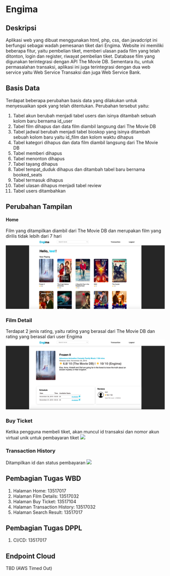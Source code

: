 # Engima

## Deskripsi
Aplikasi web yang dibuat menggunakan html, php, css, dan javadcript ini berfungsi sebagai wadah pemesanan tiket dari Engima. Website ini memiliki beberapa fitur, yaitu pembelian tiket, memberi ulasan pada film yang telah ditonton, login dan register, riwayat pembelian tiket. 
Database film yang digunakan terintegrasi dengan API The Movie DB. Sementara itu, untuk permasalahan transaksi, aplikasi ini juga terintegrasi dengan dua web service yaitu Web Service Transaksi dan juga Web Service Bank.

## Basis Data
Terdapat beberapa perubahan basis data yang dilakukan untuk menyesuaikan spek yang telah ditentukan. Perubahan tersebut yaitu:
1. Tabel akun berubah menjadi tabel users dan isinya ditambah sebuah kolom baru bernama id_user
2. Tabel film dihapus dan data film diambil langsung dari The Movie DB
3. Tabel jadwal berubah menjadi tabel bioskop yang isinya ditambah sebuah kolom baru yaitu id_film dan kolom waktu dihapus
4. Tabel kategori dihapus dan data film diambil langsung dari The Movie DB
5. Tabel memberi dihapus
6. Tabel menonton dihapus
7. Tabel tayang dihapus
8. Tabel tempat_duduk dihapus dan ditambah tabel baru bernama booked_seats
9. Tabel termasuk dihapus
10. Tabel ulasan dihapus menjadi tabel review
11. Tabel users ditambahkan

## Perubahan Tampilan
#### Home
Film yang ditampilkan diambil dari The Movie DB dan merupakan film yang dirilis tidak lebih dari 7 hari
![](mocks/home.png)

### Film Detail
Terdapat 2 jenis rating, yaitu rating yang berasal dari The Movie DB dan rating yang berasal dari user Engima
![](mocks/details.png)

### Buy Ticket
Ketika pengguna membeli tiket, akan muncul id transaksi dan nomor akun virtual unik untuk pembayaran tiket
![](mocks/buyticket.jpg)

### Transaction History
Ditampilkan id dan status pembayaran
![](mocks/transactionhistory.jpg)

## Pembagian Tugas WBD
1. Halaman Home: 13517017
2. Halaman Film Details: 13517032
3. Halaman Buy Ticket: 13517104
4. Halaman Transaction History: 13517032
5. Halaman Search Result: 13517017

## Pembagian Tugas DPPL
1. CI/CD: 13517017

## Endpoint Cloud
TBD (AWS Timed Out)
